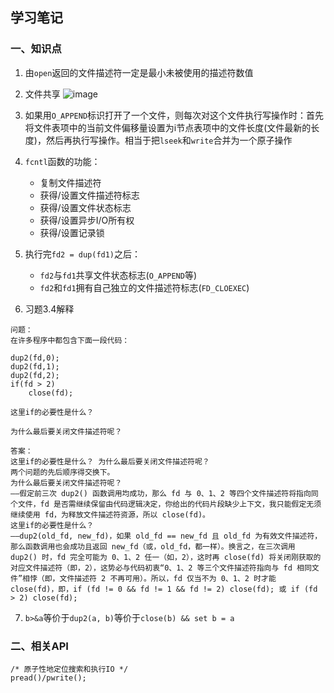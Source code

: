 
## 学习笔记

### 一、知识点

1. 由```open```返回的文件描述符一定是最小未被使用的描述符数值

2. 文件共享
![image](http://www.107zy.cn/aut/picture/i_file_sharing.png)

3. 如果用```O_APPEND```标识打开了一个文件，则每次对这个文件执行写操作时：首先将文件表项中的当前文件偏移量设置为i节点表项中的文件长度(文件最新的长度)，然后再执行写操作。相当于把```lseek```和```write```合并为一个原子操作

4. ```fcntl```函数的功能：
    - 复制文件描述符
    - 获得/设置文件描述符标志
    - 获得/设置文件状态标志
    - 获得/设置异步I/O所有权
    - 获得/设置记录锁

5. 执行完```fd2 = dup(fd1)```之后：
    - ```fd2```与```fd1```共享文件状态标志(```O_APPEND```等)
    - ```fd2```和```fd1```拥有自己独立的文件描述符标志(```FD_CLOEXEC```)

6. 习题3.4解释
```
问题：
在许多程序中都包含下面一段代码：

dup2(fd,0);
dup2(fd,1);
dup2(fd,2);
if(fd > 2)
    close(fd);

这里if的必要性是什么？

为什么最后要关闭文件描述符呢？

答案：
这里if的必要性是什么？ 为什么最后要关闭文件描述符呢？
两个问题的先后顺序得交换下。
为什么最后要关闭文件描述符呢？
——假定前三次 dup2() 函数调用均成功，那么 fd 与 0、1、2 等四个文件描述符将指向同个文件，fd 是否需继续保留由代码逻辑决定，你给出的代码片段缺少上下文，我只能假定无须继续使用 fd，为释放文件描述符资源，所以 close(fd)。
这里if的必要性是什么？
——dup2(old_fd, new_fd)，如果 old_fd == new_fd 且 old_fd 为有效文件描述符，那么函数调用也会成功且返回 new_fd（或，old_fd，都一样）。换言之，在三次调用 dup2() 时，fd 完全可能为 0、1、2 任一（如，2），这时再 close(fd) 将关闭刚获取的对应文件描述符（即，2），这势必与代码初衷“0、1、2 等三个文件描述符指向与 fd 相同文件”相悖（即，文件描述符 2 不再可用）。所以，fd 仅当不为 0、1、2 时才能 close(fd)，即，if (fd != 0 && fd != 1 && fd != 2) close(fd); 或 if (fd > 2) close(fd);
```

7. ```b>&a```等价于```dup2(a, b)```等价于```close(b) && set b = a```

### 二、相关API

```
/* 原子性地定位搜索和执行IO */
pread()/pwrite();
```